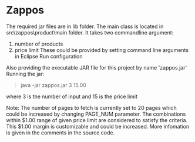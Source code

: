 Zappos
======

The required jar files are in lib folder. The main class is located in src\zappos\product\main folder.
It takes two commandline argument:
1. number of products
2. price limit 
These could be provided by setting command line arguments in Eclipse Run configuration

Also providing the executable JAR file for this project by name 'zappos.jar'
Running the jar: 

>java -jar zappos.jar 3 15.00

where 3 is the number of input and 15 is the price limit

Note:
The number of pages to fetch is currently set to 20 pages which could be increased by changing PAGE_NUM parameter.
The combinations within $1.00 range of given price limit are considered to satisfy the criteria.
This $1.00 margin is customizable and could be increased. More infomation is given in the comments in the source code.


